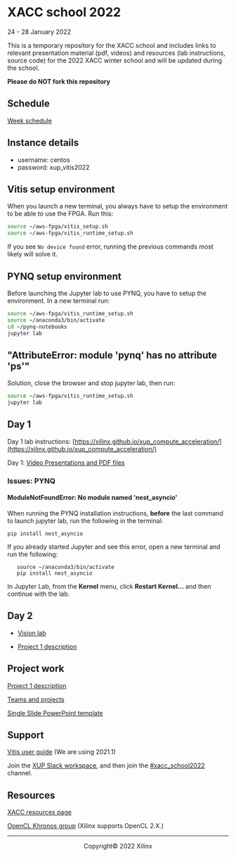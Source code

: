# XACC school 2022

24 - 28 January 2022

This is a temporary repository for the XACC school and includes links to relevant presentation material (pdf, videos) and resources (lab instructions, source code) for the 2022 XACC winter school and will be updated during the school. 

**Please do NOT fork this repository**

## Schedule

[Week schedule](./schedule.md)

## Instance details

- username: centos
- password: xup_vitis2022

## Vitis setup environment

When you launch a new terminal, you always have to setup the environment to be able to use the FPGA. Run this:

```sh
source ~/aws-fpga/vitis_setup.sh
source ~/aws-fpga/vitis_runtime_setup.sh
```

If you see `No device found` error, running the previous commands most likely will solve it.

## PYNQ setup environment

Before launching the Jupyter lab to use PYNQ, you have to setup the environment. In a new terminal run:

```sh
source ~/aws-fpga/vitis_runtime_setup.sh
source ~/anaconda3/bin/activate
cd ~/pynq-notebooks
jupyter lab
```

## "AttributeError: module 'pynq' has no attribute 'ps'"

Solution, close the browser and stop jupyter lab, then run:

```sh
source ~/aws-fpga/vitis_runtime_setup.sh
jupyter lab
```

## Day 1

Day 1 lab instructions: [https://xilinx.github.io/xup_compute_acceleration/](https://xilinx.github.io/xup_compute_acceleration/)

Day 1: [Video Presentations and PDF files](https://xilinx.github.io/xup_compute_acceleration/presentations.html)

### Issues: PYNQ 

#### ModuleNotFoundError: No module named 'nest_asyncio'

When running the PYNQ installation instructions, **before** the last command to launch jupyter lab, run the following in the terminal:

```console
pip install nest_asyncio
```

If you already started Jupyter and see this error, open a new terminal and run the following: 

```console
   source ~/anaconda3/bin/activate
   pip install nest_asyncio
```
In Jupyter Lab, from the **Kernel** menu, click **Restart Kernel...** and then continue with the lab.

## Day 2

- [Vision lab](https://xilinx.github.io/xup_compute_acceleration/Vision_lab.html)

- [Project 1 description](labs/project_1.md)

## Project work

[Project 1 description](labs/project_1.md)

[Teams and projects](./projects_and_teams.md)

[Single Slide PowerPoint template](./project_template.pptx)


## Support

[Vitis user guide](https://www.xilinx.com/html_docs/xilinx2021_1/vitis_doc/index.html) (We are using 2021.1)

Join the [XUP Slack workspace](https://join.slack.com/t/xupgroup/shared_invite/zt-y0zc1hqv-~Z~nYw6OMrdjXJ30IXungQ), and then join the [#xacc_school2022](https://xupgroup.slack.com/archives/C02ULU6LE21) channel. 

## Resources

[XACC resources page](https://xilinx.github.io/xacc/)

[OpenCL Khronos group](https://www.khronos.org/opencl/) (Xilinx supports OpenCL 2.X.)




---------------------------------------
<p align="center">Copyright&copy; 2022 Xilinx</p>
